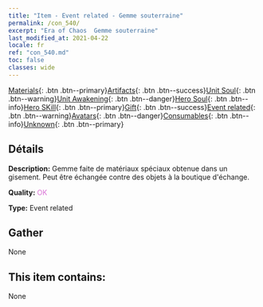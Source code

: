 ```yaml
---
title: "Item - Event related - Gemme souterraine"
permalink: /con_540/
excerpt: "Era of Chaos  Gemme souterraine"
last_modified_at: 2021-04-22
locale: fr
ref: "con_540.md"
toc: false
classes: wide
---
```

 [Materials](/ItemsFR/){: .btn .btn--primary}[Artifacts](/ItemsFR/Artifacts/){: .btn .btn--success}[Unit Soul](/ItemsFR/UnitSoul/){: .btn .btn--warning}[Unit Awakening](/ItemsFR/UnitAwakening/){: .btn .btn--danger}[Hero Soul](/ItemsFR/HeroSoul/){: .btn .btn--info}[Hero SKill](/ItemsFR/HeroSkill/){: .btn .btn--primary}[Gift](/ItemsFR/Gift/){: .btn .btn--success}[Event related](/ItemsFR/Events/){: .btn .btn--warning}[Avatars](/ItemsFR/Avatars/){: .btn .btn--danger}[Consumables](/ItemsFR/Consumables/){: .btn .btn--info}[Unknown](/ItemsFR/Unknown/){: .btn .btn--primary}

## Détails
 **Description:** Gemme faite de matériaux spéciaux obtenue dans un gisement. Peut être échangée contre des objets à la boutique d'échange.

 **Quality:** <span style="color: #DA70D6">OK</span>

 **Type:** Event related

## Gather

  None

## This item contains:

  None

